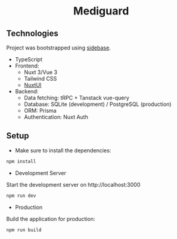 <h1 align="center">
  Mediguard
</h1>

## Technologies
Project was bootstrapped using [sidebase](https://sidebase.io).
- TypeScript
- Frontend:
  - Nuxt 3/Vue 3
  - Tailwind CSS
  - [NuxtUI](https://ui.nuxt.com/)
- Backend:
  - Data fetching: tRPC + Tanstack vue-query
  - Database: SQLite (development) / PostgreSQL (production)
  - ORM: Prisma
  - Authentication: Nuxt Auth

## Setup

- Make sure to install the dependencies:

```bash
npm install
```

- Development Server

Start the development server on http://localhost:3000

```bash
npm run dev
```

- Production

Build the application for production:

```bash
npm run build
```
